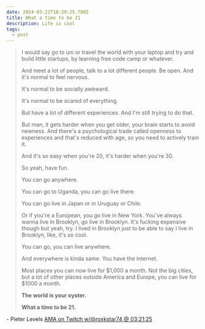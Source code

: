 ```yaml
---
date: 2024-03-22T18:29:25.700Z
title: What a time to be 21
description: Life is cool
tags:
  - post
---
```

>  I would say go to uni or travel the world with your laptop and try and build little startups, by learning free code camp or whatever.
>
> And meet a lot of people, talk to a lot different people. Be open. And it's normal to feel nervous. 
>
> It's normal to be socially awkward.
>
> It's normal to be scared of everything.
>
> But have a lot of different experiences. And I'm still trying to do that.
>
> But man, it gets harder when you get older, your brain starts to avoid newness. And there's a psychological trade called openness to experiences and that's reduced with age, so you need to actively train it.
>
> And it's so easy when you're 20, it's harder when you're 30.
>
> So yeah, have fun.
>
> You can go anywhere.
>
> You can go to Uganda, you can go live there.
>
> You can go live in Japan or in Uruguay or Chile.
>
> Or if you're a European, you go live in New York. You've always wanna live in Brooklyn, go live in Brooklyn. It's fucking expensive though but yeah, try. I lived in Brooklyn just to be able to say I live in Brooklyn, like, it's so cool. 
>
> You can go, you can live anywhere.
>
> And everywhere is kinda same. You have the internet.
>
> Most places you can now live for $1,000 a month. Not the big cities, but a lot of other places outside America and Europe, you can live for $1000 a month.
>
> **The world is your oyster.**
>
> **What a time to be 21.**

\- Pieter Levels [AMA on Twitch w/@roxkstar74 @ 03:21:25](https://youtu.be/dKxyHAB948s?t=12085)
